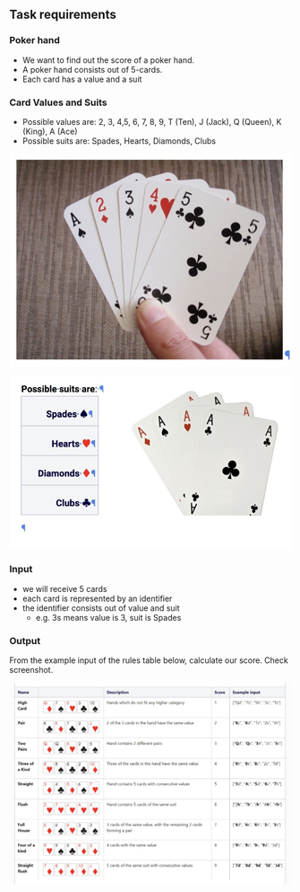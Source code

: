 ## Task requirements

### Poker hand 

* We want to find out the score of a poker hand. 
* A poker hand consists out of 5-cards. 
* Each card has a value and a suit

### Card Values and Suits

* Possible values are: 2, 3, 4,5, 6, 7, 8, 9, T (Ten), J (Jack), Q (Queen), K (King), A (Ace)
* Possible suits are: Spades, Hearts, Diamonds, Clubs

![hand.jpg](assets/hand.jpg)

![suits.jpg](assets/suits.jpg)

### Input

* we will receive 5 cards 
* each card is represented by an identifier
* the identifier consists out of value and suit 
  * e.g. 3s means value is 3, suit is Spades

### Output

From the example input of the rules table below, calculate our score.
Check screenshot.

![rules.jpg](assets/rules.jpg)
